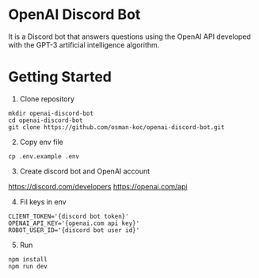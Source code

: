# OpenAI Discord Bot

It is a Discord bot that answers questions using the OpenAI API developed with the GPT-3 artificial intelligence algorithm.

# Getting Started

1) Clone repository

```
mkdir openai-discord-bot
cd openai-discord-bot
git clone https://github.com/osman-koc/openai-discord-bot.git
```

2) Copy env file

```
cp .env.example .env
```

3) Create discord bot and OpenAI account

https://discord.com/developers
https://openai.com/api

4) Fil keys in env

```
CLIENT_TOKEN='{discord bot token}'
OPENAI_API_KEY='{openai.com api key}'
ROBOT_USER_ID='{discord bot user id}'
```

5) Run

```
npm install
npm run dev
```